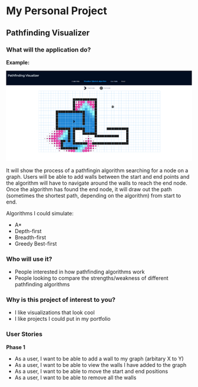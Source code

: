 # My Personal Project

## Pathfinding Visualizer


### What will the application do?

**Example:**

![alt text](image.png)

It will show the process of a pathfingin algorithm searching for a node on a graph. Users will be able to add walls between the start and end points and the algorithm will have to navigate around the walls to reach the end node. Once the algorithm has found the end node, it will draw out the path (sometimes the shortest path, depending on the algorithm) from start to end. 

Algorithms I could simulate:
- A*
- Depth-first
- Breadth-first
- Greedy Best-first

### Who will use it?

- People interested in how pathfinding algorithms work
- People looking to compare the strengths/weakness of different pathfinding algorithms

### Why is this project of interest to you?

- I like visualizations that look cool
- I like projects I could put in my portfolio

### User Stories

**Phase 1**

- As a user, I want to be able to add a wall to my graph (arbitary X to Y)
- As a user, I want to be able to view the walls I have added to the graph
- As a user, I want to be able to move the start and end positions
- As a user, I want to be able to remove all the walls
